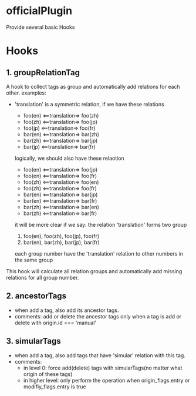 # officialPlugin

Provide several basic Hooks


# Hooks

## 1. groupRelationTag
A hook to collect tags as group and automatically add relations for each other.
examples:
* 'translation' is a symmetric relation, if we have these relations
  * foo(en) <==translation=> foo(zh)
  * foo(zh) <==translation=> foo(jp)
  * foo(jp) <==translation=> foo(fr)
  * bar(en) <==translation=> bar(zh)
  * bar(zh) <==translation=> bar(jp)
  * bar(jp) <==translation=> bar(fr)

  logically, we should also have these relaotion
    * foo(en) <==translation=> foo(jp)
    * foo(en) <==translation=> foo(fr)
    * foo(zh) <==translation=> foo(en)
    * foo(zh) <==translation=> foo(fr)
    * bar(en) <==translation=> bar(jp)
    * bar(en) <==translation=> bar(fr)
    * bar(zh) <==translation=> bar(en)
    * bar(zh) <==translation=> bar(fr)

  it will be more clear if we say: the relation 'translation' forms two group
    1. foo(en), foo(zh), foo(jp), foo(fr)
    2. bar(en), bar(zh), bar(jp), bar(fr)

  each group number have the 'translation' relation to other numbers in the same group

This hook will calculate all relation groups and automatically add missing relations for all group number.

## 2. ancestorTags
* when add a tag, also add its ancestor tags.
* comments: add or delete the ancestor tags only when a tag is add or delete with origin.id === 'manual'
## 3. simularTags
* when add a tag, also add tags that have 'simular' relation with this tag.
* comments:
  * in level 0: force add(delete) tags with simularTags(no matter what origin of these tags)
  * in higher level: only perform the operation when origin_flags.entry or modifiy_flags.entry is true
